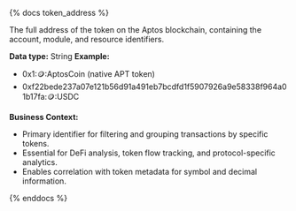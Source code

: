 {% docs token_address %}

The full address of the token on the Aptos blockchain, containing the account, module, and resource identifiers.

**Data type:** String
**Example:**
- 0x1::coin::AptosCoin (native APT token)
- 0xf22bede237a07e121b56d91a491eb7bcdfd1f5907926a9e58338f964a01b17fa::coin::USDC

**Business Context:**
- Primary identifier for filtering and grouping transactions by specific tokens.
- Essential for DeFi analysis, token flow tracking, and protocol-specific analytics.
- Enables correlation with token metadata for symbol and decimal information.

{% enddocs %}